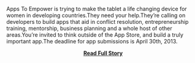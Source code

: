 <p>Apps To Empower is trying to make the tablet a life changing device for women in developing countries.They need your help.They’re calling on developers to build apps that aid in conflict resolution, entrepreneurship training, mentorship, business planning and a whole host of other areas.You’re invited to think outside of the App Store, and build a truly important app.The deadline for app submissions is April 30th, 2013.</p>
<center><p><a href="http://www.twilio.com/blog/2013/02/apps-to-empower-build-an-app-to-support-women-in-developing-countries.html" style='padding:25px; font-sze:18px; font-weight: bold;'>Read Full Story</a></p></center>
